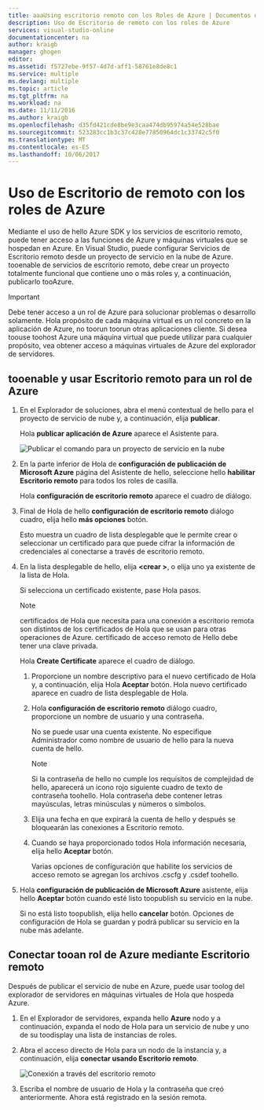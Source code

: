 ```yaml
---
title: aaaUsing escritorio remoto con los Roles de Azure | Documentos de Microsoft
description: Uso de Escritorio de remoto con los roles de Azure
services: visual-studio-online
documentationcenter: na
author: kraigb
manager: ghogen
editor: 
ms.assetid: f5727ebe-9f57-4d7d-aff1-58761e8de8c1
ms.service: multiple
ms.devlang: multiple
ms.topic: article
ms.tgt_pltfrm: na
ms.workload: na
ms.date: 11/11/2016
ms.author: kraigb
ms.openlocfilehash: d35fd421cde8be9e3caa474db95974a54e528bae
ms.sourcegitcommit: 523283cc1b3c37c428e77850964dc1c33742c5f0
ms.translationtype: MT
ms.contentlocale: es-ES
ms.lasthandoff: 10/06/2017
---
```

# <a name="using-remote-desktop-with-azure-roles"></a>Uso de Escritorio de remoto con los roles de Azure
Mediante el uso de hello Azure SDK y los servicios de escritorio remoto, puede tener acceso a las funciones de Azure y máquinas virtuales que se hospedan en Azure. En Visual Studio, puede configurar Servicios de Escritorio remoto desde un proyecto de servicio en la nube de Azure. tooenable de servicios de escritorio remoto, debe crear un proyecto totalmente funcional que contiene uno o más roles y, a continuación, publicarlo tooAzure.

> [!IMPORTANT]
> Debe tener acceso a un rol de Azure para solucionar problemas o desarrollo solamente. Hola propósito de cada máquina virtual es un rol concreto en la aplicación de Azure, no toorun toorun otras aplicaciones cliente. Si desea toouse toohost Azure una máquina virtual que puede utilizar para cualquier propósito, vea obtener acceso a máquinas virtuales de Azure del explorador de servidores.
> 
> 

## <a name="tooenable-and-use-remote-desktop-for-an-azure-role"></a>tooenable y usar Escritorio remoto para un rol de Azure
1. En el Explorador de soluciones, abra el menú contextual de hello para el proyecto de servicio de nube y, a continuación, elija **publicar**.
   
    Hola **publicar aplicación de Azure** aparece el Asistente para.
   
    ![Publicar el comando para un proyecto de servicio en la nube](./media/vs-azure-tools-remote-desktop-roles/IC799161.png)
2. En la parte inferior de Hola de **configuración de publicación de Microsoft Azure** página del Asistente de hello, seleccione hello **habilitar Escritorio remoto** para todos los roles de casilla. 
   
    Hola **configuración de escritorio remoto** aparece el cuadro de diálogo.
3. Final de Hola de hello **configuración de escritorio remoto** diálogo cuadro, elija hello **más opciones** botón. 
   
    Esto muestra un cuadro de lista desplegable que le permite crear o seleccionar un certificado para que puede cifrar la información de credenciales al conectarse a través de escritorio remoto.
4. En la lista desplegable de hello, elija  **&lt;crear >**, o elija uno ya existente de la lista de Hola. 
   
    Si selecciona un certificado existente, pase Hola pasos.
   
   > [!NOTE]
   > certificados de Hola que necesita para una conexión a escritorio remota son distintos de los certificados de Hola que se usan para otras operaciones de Azure. certificado de acceso remoto de Hello debe tener una clave privada.
   > 
   > 
   
    Hola **Create Certificate** aparece el cuadro de diálogo.
   
   1. Proporcione un nombre descriptivo para el nuevo certificado de Hola y, a continuación, elija Hola **Aceptar** botón. Hola nuevo certificado aparece en cuadro de lista desplegable de Hola.
   2. Hola **configuración de escritorio remoto** diálogo cuadro, proporcione un nombre de usuario y una contraseña.
      
       No se puede usar una cuenta existente. No especifique Administrador como nombre de usuario de hello para la nueva cuenta de hello.
      
      > [!NOTE]
      > Si la contraseña de hello no cumple los requisitos de complejidad de hello, aparecerá un icono rojo siguiente cuadro de texto de contraseña toohello. Hola contraseña debe contener letras mayúsculas, letras minúsculas y números o símbolos.
      > 
      > 
   3. Elija una fecha en que expirará la cuenta de hello y después se bloquearán las conexiones a Escritorio remoto.
   4. Cuando se haya proporcionado todos Hola información necesaria, elija hello **Aceptar** botón.
      
       Varias opciones de configuración que habilite los servicios de acceso remoto se agregan los archivos .cscfg y .csdef toohello.
5. Hola **configuración de publicación de Microsoft Azure** asistente, elija hello **Aceptar** botón cuando esté listo toopublish su servicio en la nube.
   
    Si no está listo toopublish, elija hello **cancelar** botón. Opciones de configuración de Hola se guardan y podrá publicar su servicio en la nube más adelante.

## <a name="connect-tooan-azure-role-by-using-remote-desktop"></a>Conectar tooan rol de Azure mediante Escritorio remoto
Después de publicar el servicio de nube en Azure, puede usar toolog del explorador de servidores en máquinas virtuales de Hola que hospeda Azure. 

1. En el Explorador de servidores, expanda hello **Azure** nodo y a continuación, expanda el nodo de Hola para un servicio de nube y uno de su toodisplay una lista de instancias de roles.
2. Abra el acceso directo de Hola para un nodo de la instancia y, a continuación, elija **conectar usando Escritorio remoto**.
   
    ![Conexión a través del escritorio remoto](./media/vs-azure-tools-remote-desktop-roles/IC799162.png)
3. Escriba el nombre de usuario de Hola y la contraseña que creó anteriormente. Ahora está registrado en la sesión remota.

